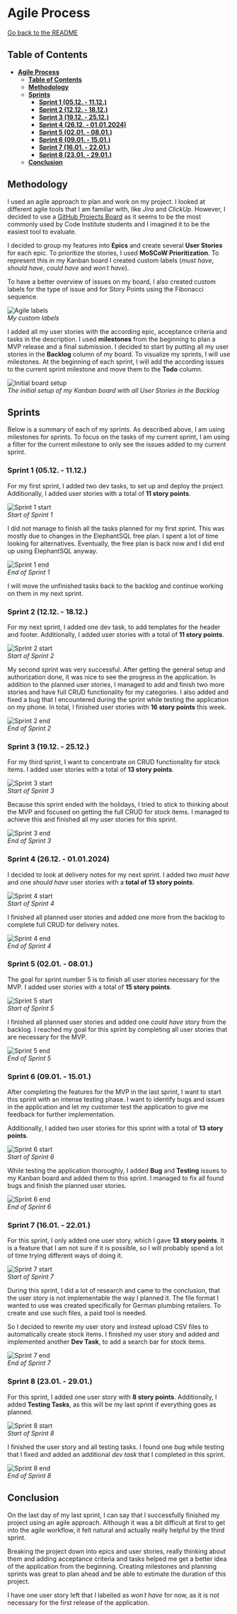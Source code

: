 # **Agile Process**

[Go back to the README](README.md)

## **Table of Contents**

<!-- TOC -->
* [**Agile Process**](#agile-process)
  * [**Table of Contents**](#table-of-contents)
  * [**Methodology**](#methodology)
  * [**Sprints**](#sprints)
    * [**Sprint 1 (05.12. - 11.12.)**](#sprint-1-0512---1112)
    * [**Sprint 2 (12.12. - 18.12.)**](#sprint-2-1212---1812)
    * [**Sprint 3 (19.12. - 25.12.)**](#sprint-3-1912---2512)
    * [**Sprint 4 (26.12. - 01.01.2024)**](#sprint-4-2612---01012024)
    * [**Sprint 5 (02.01. - 08.01.)**](#sprint-5-0201---0801)
    * [**Sprint 6 (09.01. - 15.01.)**](#sprint-6-0901---1501)
    * [**Sprint 7 (16.01. - 22.01.)**](#sprint-7-1601---2201)
    * [**Sprint 8 (23.01. - 29.01.)**](#sprint-8-2301---2901)
  * [**Conclusion**](#conclusion)
<!-- TOC -->

## **Methodology**

I used an agile approach to plan and work on my project. I looked at different agile tools that I am familiar with, like *Jira* and *ClickUp*. However, I decided to use a [GitHub Projects Board](https://github.com/users/Julia-Wagner/projects/2) as it seems to be the most commonly used by Code Institute students and I imagined it to be the easiest tool to evaluate.

I decided to group my features into **Epics** and create several **User Stories** for each epic. To prioritize the stories, I used **MoSCoW Prioritization**. To represent this in my Kanban board I created custom labels (*must have*, *should have*, *could have* and *won´t have*).

To have a better overview of issues on my board, I also created custom labels for the type of issue and for Story Points using the Fibonacci sequence.

![Agile labels](docs/agile/labels.png)\
*My custom labels*

I added all my user stories with the according epic, acceptance criteria and tasks in the description. I used **milestones** from the beginning to plan a MVP release and a final submission. I decided to start by putting all my user stories in the **Backlog** column of my board. To visualize my sprints, I will use milestones. At the beginning of each sprint, I will add the according issues to the current sprint milestone and move them to the **Todo** column.

![Initial board setup](docs/agile/initial_backlog.png)\
*The initial setup of my Kanban board with all User Stories in the Backlog*

## **Sprints**

Below is a summary of each of my sprints. As described above, I am using milestones for sprints. To focus on the tasks of my current sprint, I am using a filter for the current milestone to only see the issues added to my current sprint.

### **Sprint 1 (05.12. - 11.12.)**

For my first sprint, I added two dev tasks, to set up and deploy the project. Additionally, I added user stories with a total of **11 story points**.

![Sprint 1 start](docs/agile/sprint1_start.png)\
*Start of Sprint 1*

I did not manage to finish all the tasks planned for my first sprint. This was mostly due to changes in the ElephantSQL free plan. I spent a lot of time looking for alternatives. Eventually, the free plan is back now and I did end up using ElephantSQL anyway.

![Sprint 1 end](docs/agile/sprint1_end.png)\
*End of Sprint 1*

I will move the unfinished tasks back to the backlog and continue working on them in my next sprint.

### **Sprint 2 (12.12. - 18.12.)**

For my next sprint, I added one dev task, to add templates for the header and footer. Additionally, I added user stories with a total of **11 story points**.

![Sprint 2 start](docs/agile/sprint2_start.png)\
*Start of Sprint 2*

My second sprint was very successful. After getting the general setup and authorization done, it was nice to see the progress in the application. In addition to the planned user stories, I managed to add and finish two more stories and have full CRUD functionality for my categories. I also added and fixed a bug that I encountered during the sprint while testing the application on my phone. In total, I finished user stories with **16 story points** this week.

![Sprint 2 end](docs/agile/sprint2_end.png)\
*End of Sprint 2*

### **Sprint 3 (19.12. - 25.12.)**

For my third sprint, I want to concentrate on CRUD functionality for stock items. I added user stories with a total of **13 story points**.

![Sprint 3 start](docs/agile/sprint3_start.png)\
*Start of Sprint 3*

Because this sprint ended with the holidays, I tried to stick to thinking about the MVP and focused on getting the full CRUD for stock items. I managed to achieve this and finished all my user stories for this sprint.

![Sprint 3 end](docs/agile/sprint3_end.png)\
*End of Sprint 3*

### **Sprint 4 (26.12. - 01.01.2024)**

I decided to look at delivery notes for my next sprint. I added two *must have* and one *should have* user stories with a **total of 13 story points**.

![Sprint 4 start](docs/agile/sprint4_start.png)\
*Start of Sprint 4*

I finished all planned user stories and added one more from the backlog to complete full CRUD for delivery notes.

![Sprint 4 end](docs/agile/sprint4_end.png)\
*End of Sprint 4*

### **Sprint 5 (02.01. - 08.01.)**

The goal for sprint number 5 is to finish all user stories necessary for the MVP. I added user stories with a total of **15 story points**.

![Sprint 5 start](docs/agile/sprint5_start.png)\
*Start of Sprint 5*

I finished all planned user stories and added one *could have* story from the backlog. I reached my goal for this sprint by completing all user stories that are necessary for the MVP.

![Sprint 5 end](docs/agile/sprint5_end.png)\
*End of Sprint 5*

### **Sprint 6 (09.01. - 15.01.)**

After completing the features for the MVP in the last sprint, I want to start this sprint with an intense testing phase. I want to identify bugs and issues in the application and let my customer test the application to give me feedback for further implementation.

Additionally, I added two user stories for this sprint with a total of **13 story points**.

![Sprint 6 start](docs/agile/sprint6_start.png)\
*Start of Sprint 6*

While testing the application thoroughly, I added **Bug** and **Testing** issues to my Kanban board and added them to this sprint. I managed to fix all found bugs and finish the planned user stories.

![Sprint 6 end](docs/agile/sprint6_end.png)\
*End of Sprint 6*

### **Sprint 7 (16.01. - 22.01.)**

For this sprint, I only added one user story, which I gave **13 story points**. It is a feature that I am not sure if it is possible, so I will probably spend a lot of time trying different ways of doing it.

![Sprint 7 start](docs/agile/sprint7_start.png)\
*Start of Sprint 7*

During this sprint, I did a lot of research and came to the conclusion, that the user story is not implementable the way I planned it. The file format I wanted to use was created specifically for German plumbing retailers. To create and use such files, a paid tool is needed.

So I decided to rewrite my user story and instead upload CSV files to automatically create stock items. I finished my user story and added and implemented another **Dev Task**, to add a search bar for stock items.

![Sprint 7 end](docs/agile/sprint7_end.png)\
*End of Sprint 7*

### **Sprint 8 (23.01. - 29.01.)**

For this sprint, I added one user story with **8 story points**. Additionally, I added **Testing Tasks**, as this will be my last sprint if everything goes as planned.

![Sprint 8 start](docs/agile/sprint8_start.png)\
*Start of Sprint 8*

I finished the user story and all testing tasks. I found one bug while testing that I fixed and added an additional *dev task* that I completed in this sprint.

![Sprint 8 end](docs/agile/sprint8_end.png)\
*End of Sprint 8*

## **Conclusion**

On the last day of my last sprint, I can say that I successfully finished my project using an agile approach. Although it was a bit difficult at first to get into the agile workflow, it felt natural and actually really helpful by the third sprint.

Breaking the project down into epics and user stories, really thinking about them and adding acceptance criteria and tasks helped me get a better idea of the application from the beginning. Creating milestones and planning sprints was great to plan ahead and be able to estimate the duration of this project.

I have one user story left that I labelled as *won´t have* for now, as it is not necessary for the first release of the application.
